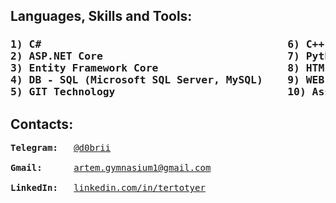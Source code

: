 
<h2>Languages, Skills and Tools: </h2>

<h3><pre>1) C#                                        6) C++ Basics 
2) ASP.NET Core                              7) Python 
3) Entity Framework Core                     8) HTML5, CSS
4) DB - SQL (Microsoft SQL Server, MySQL)    9) WEB, Computer Systems                              
5) GIT Technology                            10) Assembly Basics 
</h3></pre>

<h2>Contacts: </h2>
<pre>
<b>Telegram: </b>  <a href="https://t.me/d0brii">@d0brii</a><br>
<b>Gmail: </b>     <a href="mailto:artem.gymnasium1@gmail.com">artem.gymnasium1@gmail.com</a><br>
<b>LinkedIn: </b>  <a href="https://www.linkedin.com/in/tertotyer/">linkedin.com/in/tertotyer</a> </pre>
